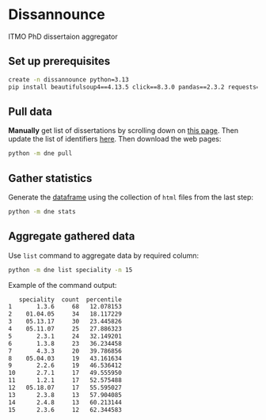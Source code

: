 # Dissannounce

ITMO PhD dissertaion aggregator

## Set up prerequisites

```sh
create -n dissannounce python=3.13
pip install beautifulsoup4==4.13.5 click==8.3.0 pandas==2.3.2 requests==2.32.5 tqdm==4.67.1
```

## Pull data

**Manually** get list of dissertations by scrolling down on [this page](https://dissovet.itmo.ru/index.php?main=108). Then update the list of identifiers [here](assets/numbers.txt). Then download the web pages:

```sh
python -m dne pull
```

## Gather statistics

Generate the [dataframe](assets/stats.tsv) using the collection of `html` files from the last step:

```sh
python -m dne stats
```

## Aggregate gathered data

Use `list` command to aggregate data by required column:

```sh
python -m dne list speciality -n 15
```

Example of the command output:

```sh
   speciality  count  percentile
1       1.3.6     68   12.078153
2    01.04.05     34   18.117229
3    05.13.17     30   23.445826
4    05.11.07     25   27.886323
5       2.3.1     24   32.149201
6       1.3.8     23   36.234458
7       4.3.3     20   39.786856
8    05.04.03     19   43.161634
9       2.2.6     19   46.536412
10      2.7.1     17   49.555950
11      1.2.1     17   52.575488
12   05.18.07     17   55.595027
13      2.3.8     13   57.904085
14      2.4.8     13   60.213144
15      2.3.6     12   62.344583
```
